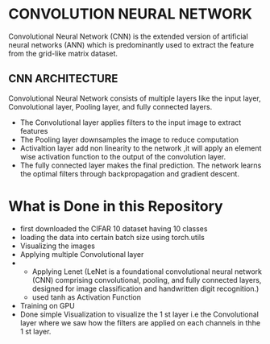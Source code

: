 # **CONVOLUTION NEURAL NETWORK**

Convolutional Neural Network (CNN) is the extended version of artificial neural networks (ANN) which is predominantly used to extract the feature from the grid-like matrix dataset. 

## **CNN ARCHITECTURE**

Convolutional Neural Network consists of multiple layers like the input layer, Convolutional layer, Pooling layer, and fully connected layers.
* The Convolutional layer applies filters to the input image to extract features
* The Pooling layer downsamples the image to reduce computation
* Activaltion layer add non linearity to the network ,it will apply an element wise activation function to the output of the convolution layer.
* The fully connected layer makes the final prediction. The network learns the optimal filters through backpropagation and gradient descent.

# **What is Done in this Repository**

* first  downloaded the CIFAR 10 dataset having 10 classes
* loading the data into certain batch size using torch.utils
*  Visualizing the images
*  Applying multiple Convolutional layer
* * Applying Lenet (LeNet is a foundational convolutional neural network (CNN) comprising convolutional, pooling, and fully connected layers, designed for image classification and handwritten digit recognition.)
  *  used tanh as Activation Function
* Training on GPU
* Done simple Visualization to visualize the 1 st layer i.e the Convolutional layer where we saw how the filters are applied on each channels in thhe 1 st layer.
